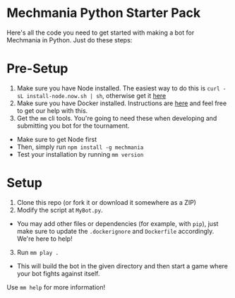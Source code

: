# Mechmania Python Starter Pack

Here's all the code you need to get started with making a bot for Mechmania in Python. Just do these steps:

# Pre-Setup

1. Make sure you have Node installed. The easiest way to do this is `curl -sL install-node.now.sh | sh`, otherwise get it [here](https://nodejs.org/en/download/)
2. Make sure you have Docker installed. Instructions are [here](https://docs.docker.com/install/) and feel free to get our help with this.
3. Get the `mm` cli tools. You're going to need these when developing and submitting you bot for the tournament.
 * Make sure to get Node first
 * Then, simply run `npm install -g mechmania`
 * Test your installation by running `mm version`

# Setup

1. Clone this repo (or fork it or download it somewhere as a ZIP)
2. Modify the script at `MyBot.py`. 
  * You may add other files or dependencies (for example, with `pip`), just make sure to update the `.dockerignore` and `Dockerfile` accordingly. We're here to help!
3. Run `mm play .`
  * This will build the bot in the given directory and then start a game where your bot fights against itself. 

Use `mm help` for more information!

